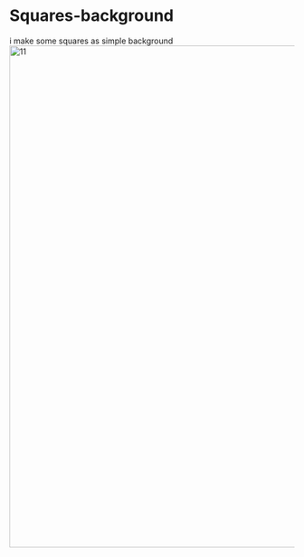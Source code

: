 # Squares-background
i make some squares as simple background 
<img width="888" alt="11" src="https://github.com/Tamadermh/Squares-background/assets/99666586/32106d9a-1183-426f-ad9e-3c309a2f7e04">
